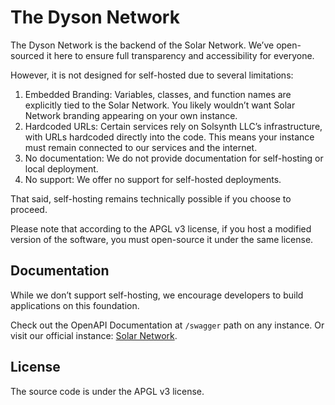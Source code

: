 # The Dyson Network

The Dyson Network is the backend of the Solar Network.
We’ve open-sourced it here to ensure full transparency and accessibility for everyone.

However, it is not designed for self-hosted due to several limitations:

1. Embedded Branding: Variables, classes, and function names are explicitly tied to the Solar Network. You likely wouldn’t want Solar Network branding appearing on your own instance.
2. Hardcoded URLs: Certain services rely on Solsynth LLC’s infrastructure, with URLs hardcoded directly into the code. This means your instance must remain connected to our services and the internet.
3. No documentation: We do not provide documentation for self-hosting or local deployment.
4. No support: We offer no support for self-hosted deployments.

That said, self-hosting remains technically possible if you choose to proceed.

Please note that according to the APGL v3 license,
if you host a modified version of the software,
you must open-source it under the same license.

## Documentation

While we don’t support self-hosting, we encourage developers to build applications on this foundation.

Check out the OpenAPI Documentation at `/swagger` path on any instance.
Or visit our official instance: [Solar Network](https://solian.app/swagger).

## License

The source code is under the APGL v3 license.
